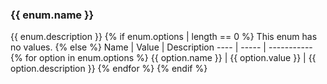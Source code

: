 ### {{ enum.name }}
{{ enum.description }}
{% if enum.options | length == 0 %}
This enum has no values.
{% else %}
Name | Value | Description
---- | ----- | ----------- {% for option in enum.options %}
{{ option.name }} | {{ option.value }} | {{ option.description }} {% endfor %} {% endif %}
